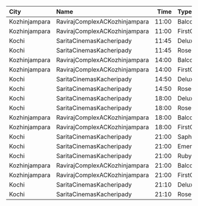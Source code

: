 | City          | Name                          |  Time | Type          | Price | Capacity | Booked |
| :------------ | :---------------------------- | ----: | :------------ | ----: | -------: | -----: |
| Kozhinjampara | RavirajComplexACKozhinjampara | 11:00 | Balcony       |  250₹ |       15 |      8 |
| Kozhinjampara | RavirajComplexACKozhinjampara | 11:00 | FirstClass    |  110₹ |      215 |    108 |
| Kochi         | SaritaCinemasKacheripady      | 11:45 | Deluxe        |  150₹ |      555 |    531 |
| Kochi         | SaritaCinemasKacheripady      | 11:45 | RoseCircle    |  150₹ |      115 |    115 |
| Kozhinjampara | RavirajComplexACKozhinjampara | 14:00 | Balcony       |  250₹ |       15 |      8 |
| Kozhinjampara | RavirajComplexACKozhinjampara | 14:00 | FirstClass    |  110₹ |      215 |    108 |
| Kochi         | SaritaCinemasKacheripady      | 14:50 | Deluxe        |  150₹ |      555 |    531 |
| Kochi         | SaritaCinemasKacheripady      | 14:50 | RoseCircle    |  150₹ |      115 |    115 |
| Kochi         | SaritaCinemasKacheripady      | 18:00 | Deluxe        |  150₹ |      555 |    531 |
| Kochi         | SaritaCinemasKacheripady      | 18:00 | RoseCircle    |  150₹ |      115 |    115 |
| Kozhinjampara | RavirajComplexACKozhinjampara | 18:00 | Balcony       |  250₹ |       15 |     13 |
| Kozhinjampara | RavirajComplexACKozhinjampara | 18:00 | FirstClass    |  110₹ |      215 |    108 |
| Kochi         | SaritaCinemasKacheripady      | 21:00 | Saphire       |  150₹ |       42 |     42 |
| Kochi         | SaritaCinemasKacheripady      | 21:00 | EmeraldCircle |  150₹ |      370 |    342 |
| Kochi         | SaritaCinemasKacheripady      | 21:00 | Ruby          |  150₹ |      821 |    821 |
| Kozhinjampara | RavirajComplexACKozhinjampara | 21:00 | Balcony       |  250₹ |       15 |      8 |
| Kozhinjampara | RavirajComplexACKozhinjampara | 21:00 | FirstClass    |  110₹ |      215 |    111 |
| Kochi         | SaritaCinemasKacheripady      | 21:10 | Deluxe        |  150₹ |      555 |    531 |
| Kochi         | SaritaCinemasKacheripady      | 21:10 | RoseCircle    |  150₹ |      115 |    115 |